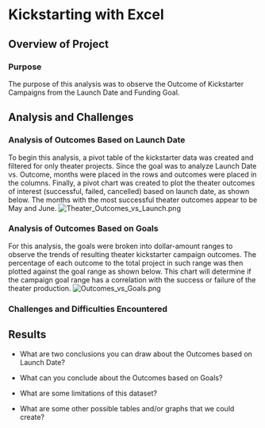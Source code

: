 # Kickstarting with Excel

## Overview of Project

### Purpose
The purpose of this analysis was to observe the Outcome of Kickstarter Campaigns from the Launch Date and Funding Goal. 

## Analysis and Challenges

### Analysis of Outcomes Based on Launch Date
To begin this analysis, a pivot table of the kickstarter data was created and filtered for only theater projects. Since the goal was to analyze Launch Date vs. Outcome, months were placed in the rows and outcomes were placed in the columns. Finally, a pivot chart was created to plot the theater outcomes of interest (successful, failed, cancelled) based on launch date, as shown below. The months with the most successful theater outcomes appear to be May and June.
![Theater_Outcomes_vs_Launch.png](https://github.com/daniel-sh-au/UofT_DataBC_Module01_kickstarter-analysis/blob/main/resources/Theater_Outcomes_vs_Launch.png)

### Analysis of Outcomes Based on Goals
For this analysis, the goals were broken into dollar-amount ranges to observe the trends of resulting theater kickstarter campaign outcomes. The percentage of each outcome to the total project in such range was then plotted against the goal range as shown below. This chart will determine if the campaign goal range has a correlation with the success or failure of the theater production.
![Outcomes_vs_Goals.png](https://github.com/daniel-sh-au/UofT_DataBC_Module01_kickstarter-analysis/blob/main/resources/Outcomes_vs_Goals.png)

### Challenges and Difficulties Encountered

## Results

- What are two conclusions you can draw about the Outcomes based on Launch Date?

- What can you conclude about the Outcomes based on Goals?

- What are some limitations of this dataset?

- What are some other possible tables and/or graphs that we could create?
